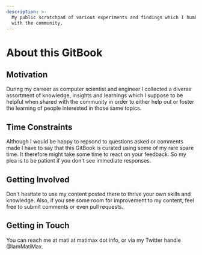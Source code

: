 ```yaml
---
description: >-
  My public scratchpad of various experiments and findings which I humbly share
  with the community.
---
```


# About this GitBook

## Motivation

During my carreer as computer scientist and engineer I collected a diverse assortment of knowledge, insights and learnings which I suppose to be helpful when shared with the community in order to either help out or foster the learning of people interested in those same topics.

## Time Constraints

Although I would be happy to repsond to questions asked or comments made I have to say that this GitBook is curated using some of my rare spare time. It therefore might take some time to react on your feedback. So my plea is to be patient if you don't see immediate responses.

## Getting Involved

Don't hesitate to use my content posted there to thrive your own skills and knowledge. Also, if you see some room for improvement to my content, feel free to submit comments or even pull requests.

## Getting in Touch

You can reach me at mati at matimax dot info, or via my Twitter handle @IamMatiMax.

